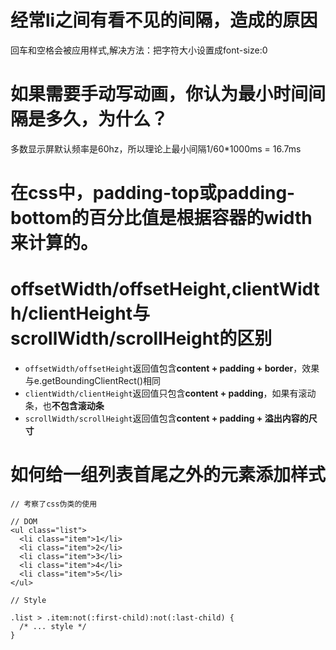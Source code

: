 
# 经常li之间有看不见的间隔，造成的原因
回车和空格会被应用样式,解决方法：把字符大小设置成font-size:0



# 如果需要手动写动画，你认为最小时间间隔是多久，为什么？
多数显示屏默认频率是60hz，所以理论上最小间隔1/60*1000ms = 16.7ms



# 在css中，padding-top或padding-bottom的百分比值是根据容器的width来计算的。





# offsetWidth/offsetHeight,clientWidth/clientHeight与scrollWidth/scrollHeight的区别

- `offsetWidth/offsetHeight`返回值包含**content + padding + border**，效果与e.getBoundingClientRect()相同
- `clientWidth/clientHeight`返回值只包含**content + padding**，如果有滚动条，也**不包含滚动条**
- `scrollWidth/scrollHeight`返回值包含**content + padding + 溢出内容的尺寸**



# 如何给一组列表首尾之外的元素添加样式

```
// 考察了css伪类的使用

// DOM
<ul class="list">
  <li class="item">1</li>
  <li class="item">2</li>
  <li class="item">3</li>
  <li class="item">4</li>
  <li class="item">5</li>
</ul>

// Style

.list > .item:not(:first-child):not(:last-child) {
  /* ... style */
}
```



